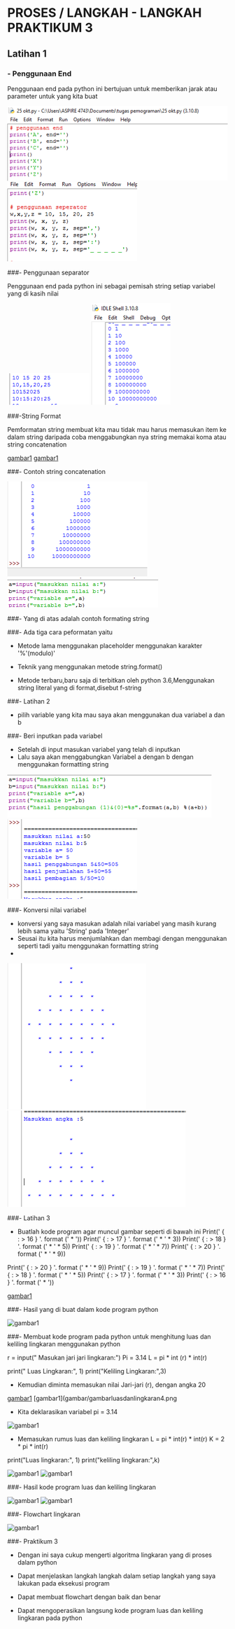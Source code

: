 # PROSES / LANGKAH - LANGKAH PRAKTIKUM 3

## Latihan 1

### - Penggunaan End 

Penggunaan end pada python ini bertujuan untuk memberikan jarak atau parameter untuk yang kita buat 

![gambar1](gambar/Foto1.png)
![gambar1](gambar/Foto2.png)


###- Penggunaan separator 

Penggunaan end pada python ini sebagai pemisah string setiap variabel yang di kasih nilai

![gambar1](gambar/Foto3.PNG)
![gambar1](gambar/foto4.PNG)

###-String Format

Pemformatan string membuat kita mau tidak mau harus memasukan item ke dalam string daripada coba menggabungkan nya string memakai koma atau string concatenation

[gambar1](gambar/Foto5.PNG)
[gambar1](gambar/Foto6.PNG)

###- Contoh string concatenation

![gambar1](gambar/Foto7.PNG)
![gambar1](gambar/Foto8.PNG)

###- Yang di atas adalah contoh formating string 

###- Ada tiga cara peformatan yaitu

- Metode lama menggunakan placeholder menggunakan karakter '%'(modulo)'

- Teknik yang menggunakan metode string.format()

- Metode terbaru,baru saja di terbitkan oleh python 3.6,Menggunakan string literal yang di format,disebut f-string

###- Latihan 2

- pilih variable yang kita mau saya akan menggunakan dua variabel a dan b

###- Beri inputkan pada variabel

- Setelah di input masukan variabel yang telah di inputkan 
- Lalu saya akan menggabungkan Variabel a dengan b dengan menggunakan formatting string

![gambar1](gambar/Foto9.PNG)
![gambar1](gambar/Foto10.PNG)

###- Konversi nilai variabel

- konversi yang saya masukan adalah nilai variabel yang masih kurang lebih sama yaitu 'String' pada 'Integer' 
- Seusai itu kita harus menjumlahkan dan membagi dengan menggunakan seperti tadi yaitu menggunakan formatting string
- 
![gambar1](gambar/Foto11.PNG)
![gambar1](gambar/Foto12.PNG)

###- Latihan 3 

- Buatlah kode program agar muncul gambar seperti di bawah ini 
Print(' { : > 16 } '. format (' * '))
Print(' { : > 17 } '. format (' * ' * 3))
Print(' { : > 18 } '. format (' * ' * 5))
Print(' { : > 19 } '. format (' * ' * 7))
Print(' { : > 20 } '. format (' * ' * 9))

Print(' { : > 20 } '. format (' * ' * 9))
Print(' { : > 19 } '. format (' * ' * 7))
Print(' { : > 18 } '. format (' * ' * 5))
Print(' { : > 17 } '. format (' * ' * 3))
Print(' { : > 16 } '. format (' * '))

[gambar1](gambar/gambarbelahketupatcoding.png)

###- Hasil yang di buat dalam kode program python

![gambar1](gambar/gambarbelahketupat.png)


###- Membuat kode program pada python untuk menghitung luas dan keliling lingkaran menggunakan python 

r = input(" Masukan jari jari lingkaran:")
Pi = 3.14 
L = pi * int (r) * int(r)

print(" Luas Lingkaran:", 1)
print("Keliling Lingkaran:",3)



- Kemudian diminta memasukan nilai Jari-jari (r), dengan angka 20

[gambar1](gambar/gambarluasdanlingkaran1.png)
[gambar1](gambar/gambarluasdanlingkaran4.png

- Kita deklarasikan variabel pi = 3.14

![gambar1](gambar/gambarluasdanlingkaran2.png)


- Memasukan rumus luas dan keliling lingkaran 
L = pi * int(r) * int(r)
K = 2 * pi * int(r)

print("Luas lingkaran:", 1)
print("keliling lingkaran:",k)

![gambar1](gambar/gambarluasdanlingkaran2.png)
![gambar1](gambar/gambarluasdanlingkaran5.png)


###- Hasil kode program luas dan keliling lingkaran 

![gambar1](gambar/py1.png)
![gambar1](gambar/py1.png)


###- Flowchart lingkaran


![gambar1](gambar/gambarflowchartlingkaran.png)


###- Praktikum 3 

- Dengan ini saya cukup mengerti algoritma lingkaran yang di proses dalam python

- Dapat menjelaskan langkah langkah dalam setiap langkah yang saya lakukan pada  eksekusi program 

- Dapat membuat flowchart dengan baik dan benar 

- Dapat mengoperasikan langsung kode program luas dan keliling lingkaran pada python
